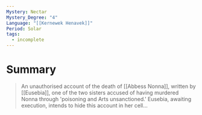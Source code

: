 ```yaml
---
Mystery: Nectar
Mystery_Degree: "4"
Language: "[[Kernewek Henavek]]"
Period: Solar
tags:
  - incomplete
---
```

# Summary
> An unauthorised account of the death of [[Abbess Nonna]], written by [[Eusebia]], one of the two sisters accused of having murdered Nonna through 'poisoning and Arts unsanctioned.' Eusebia, awaiting execution, intends to hide this account in her cell...
